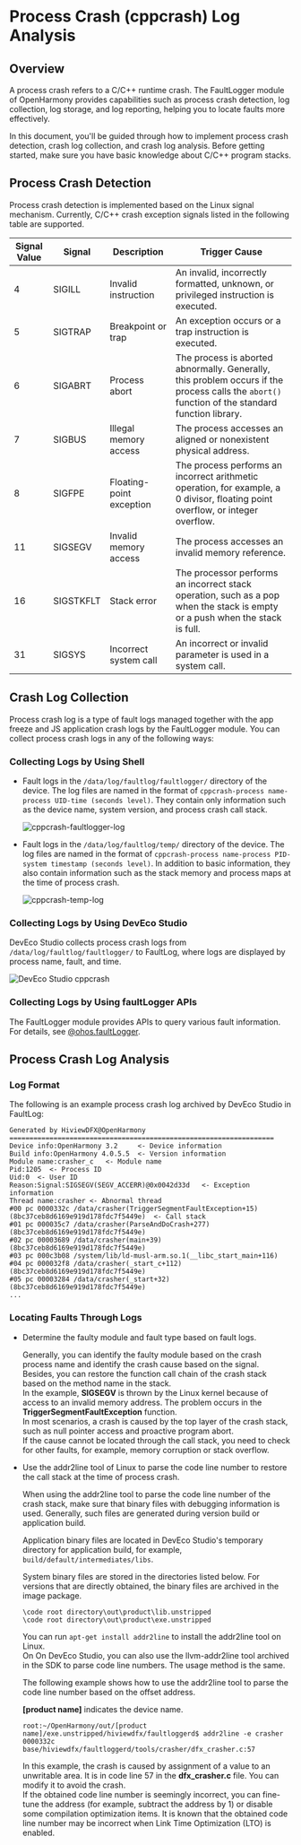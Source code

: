 # Process Crash (cppcrash) Log Analysis

## Overview

A process crash refers to a C/C++ runtime crash. The FaultLogger module of OpenHarmony provides capabilities such as process crash detection, log collection, log storage, and log reporting, helping you to locate faults more effectively.

In this document, you'll be guided through how to implement process crash detection, crash log collection, and crash log analysis. Before getting started, make sure you have basic knowledge about C/C++ program stacks.

## Process Crash Detection

Process crash detection is implemented based on the Linux signal mechanism. Currently, C/C++ crash exception signals listed in the following table are supported.

| Signal Value| Signal| Description| Trigger Cause|
| ------ | --------- | --------------- | ------------------------------------------- |
| 4      | SIGILL    | Invalid instruction       | An invalid, incorrectly formatted, unknown, or privileged instruction is executed.|
| 5      | SIGTRAP   | Breakpoint or trap | An exception occurs or a trap instruction is executed.|
| 6      | SIGABRT   | Process abort       | The process is aborted abnormally. Generally, this problem occurs if the process calls the `abort()` function of the standard function library.|
| 7      | SIGBUS    | Illegal memory access   | The process accesses an aligned or nonexistent physical address.|
| 8      | SIGFPE    | Floating-point exception       | The process performs an incorrect arithmetic operation, for example, a 0 divisor, floating point overflow, or integer overflow.|
| 11     | SIGSEGV   | Invalid memory access   | The process accesses an invalid memory reference.|
| 16     | SIGSTKFLT | Stack error         | The processor performs an incorrect stack operation, such as a pop when the stack is empty or a push when the stack is full.|
| 31     | SIGSYS    | Incorrect system call | An incorrect or invalid parameter is used in a system call.|

## Crash Log Collection

Process crash log is a type of fault logs managed together with the app freeze and JS application crash logs by the FaultLogger module. You can collect process crash logs in any of the following ways:

### Collecting Logs by Using Shell

- Fault logs in the `/data/log/faultlog/faultlogger/` directory of the device. The log files are named in the format of `cppcrash-process name-process UID-time (seconds level)`. They contain only information such as the device name, system version, and process crash call stack.

    ![cppcrash-faultlogger-log](figures/20230407112159.png)

- Fault logs in the `/data/log/faultlog/temp/` directory of the device. The log files are named in the format of `cppcrash-process name-process PID-system timestamp (seconds level)`. In addition to basic information, they also contain information such as the stack memory and process maps at the time of process crash.

    ![cppcrash-temp-log](figures/20230407111853.png)

### Collecting Logs by Using DevEco Studio

DevEco Studio collects process crash logs from `/data/log/faultlog/faultlogger/` to FaultLog, where logs are displayed by process name, fault, and time.

![DevEco Studio cppcrash](figures/20230407112620.png)

### Collecting Logs by Using faultLogger APIs

The FaultLogger module provides APIs to query various fault information. For details, see [@ohos.faultLogger](../reference/apis-performance-analysis-kit/js-apis-faultLogger.md).

## Process Crash Log Analysis

### Log Format

The following is an example process crash log archived by DevEco Studio in FaultLog:

```
Generated by HiviewDFX@OpenHarmony
==================================================================
Device info:OpenHarmony 3.2     <- Device information
Build info:OpenHarmony 4.0.5.5  <- Version information
Module name:crasher_c   <- Module name
Pid:1205  <- Process ID
Uid:0  <- User ID
Reason:Signal:SIGSEGV(SEGV_ACCERR)@0x0042d33d   <- Exception information
Thread name:crasher <- Abnormal thread
#00 pc 0000332c /data/crasher(TriggerSegmentFaultException+15)(8bc37ceb8d6169e919d178fdc7f5449e)  <- Call stack
#01 pc 000035c7 /data/crasher(ParseAndDoCrash+277)(8bc37ceb8d6169e919d178fdc7f5449e)
#02 pc 00003689 /data/crasher(main+39)(8bc37ceb8d6169e919d178fdc7f5449e)
#03 pc 000c3b08 /system/lib/ld-musl-arm.so.1(__libc_start_main+116)
#04 pc 000032f8 /data/crasher(_start_c+112)(8bc37ceb8d6169e919d178fdc7f5449e)
#05 pc 00003284 /data/crasher(_start+32)(8bc37ceb8d6169e919d178fdc7f5449e)
...
```

### Locating Faults Through Logs

- Determine the faulty module and fault type based on fault logs.

    Generally, you can identify the faulty module based on the crash process name and identify the crash cause based on the signal. Besides, you can restore the function call chain of the crash stack based on the method name in the stack.\
    In the example, **SIGSEGV** is thrown by the Linux kernel because of access to an invalid memory address. The problem occurs in the **TriggerSegmentFaultException** function.\
    In most scenarios, a crash is caused by the top layer of the crash stack, such as null pointer access and proactive program abort.\
    If the cause cannot be located through the call stack, you need to check for other faults, for example, memory corruption or stack overflow.

- Use the addr2line tool of Linux to parse the code line number to restore the call stack at the time of process crash.

    When using the addr2line tool to parse the code line number of the crash stack, make sure that binary files with debugging information is used. Generally, such files are generated during version build or application build.

    Application binary files are located in DevEco Studio's temporary directory for application build, for example, `build/default/intermediates/libs`.

    System binary files are stored in the directories listed below. For versions that are directly obtained, the binary files are archived in the image package.
    ```
    \code root directory\out\product\lib.unstripped
    \code root directory\out\product\exe.unstripped
    ```

    You can run `apt-get install addr2line` to install the addr2line tool on Linux.\
    On On DevEco Studio, you can also use the llvm-addr2line tool archived in the SDK to parse code line numbers. The usage method is the same.

    The following example shows how to use the addr2line tool to parse the code line number based on the offset address.

    **[product name]** indicates the device name.

    ```
    root:~/OpenHarmony/out/[product name]/exe.unstripped/hiviewdfx/faultloggerd$ addr2line -e crasher 0000332c
    base/hiviewdfx/faultloggerd/tools/crasher/dfx_crasher.c:57
    ```

    In this example, the crash is caused by assignment of a value to an unwritable area. It is in code line 57 in the **dfx_crasher.c** file. You can modify it to avoid the crash.\
    If the obtained code line number is seemingly incorrect, you can fine-tune the address (for example, subtract the address by 1) or disable some compilation optimization items. It is known that the obtained code line number may be incorrect when Link Time Optimization (LTO) is enabled.
